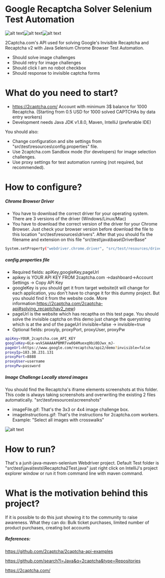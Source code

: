 # Google Recaptcha Solver Selenium Test Automation

![alt text](https://raw.githubusercontent.com/ozgurkayaist/Google-Recaptcha-Solver-SeleniumAutomation/master/img/bots.png)![alt text](https://raw.githubusercontent.com/ozgurkayaist/Google-Recaptcha-Solver-SeleniumAutomation/master/img/recaptcha.png)![alt text](https://raw.githubusercontent.com/ozgurkayaist/Google-Recaptcha-Solver-SeleniumAutomation/master/img/imnotarobot.png)

2Captcha.com's API used for solving Google's Invisible Recaptcha and Recaptcha v2 with Java Selenium Chrome Browser Test Automation.

  - Should solve image challenges
  - Should retry  for image challenges
  - Should click I am no robot checkbox
  - Should response to invisible captcha forms

# What do you need to start?

  - https://2captcha.com/ Account with minimum 3$ balance for 1000 Recaptcha. (Starting from 0.5 USD for 1000 solved CAPTCHAs by data entry workers) 
  - Development needs Java JDK v1.8.0, Maven, IntelliJ (preferable IDE)

You should also:
  - Change configuration and site settings from "src\test\resources\config.properties" file.
  - Use 2captcha.com Sandbox mode (for developers) for image selection challenges.
  - Use proxy settings for test automation running (not required, but recommended).
  
# How to configure?
##### Chrome Browser Driver

  - You have to download the correct driver for your operating system. There are 3 versions of the driver (Windows/Linux/Mac)
  - You have to download the correct version of the driver for your Chrome Browser. Just check your browser version before download the file to this location "src\test\resources\drivers". After that you should fix the filename and extension on this file "src\test\java\base\DriverBase" 
```sh
System.setProperty("webdriver.chrome.driver", "src/test/resources/drivers/chromedriver.exe");
```
##### config.properties file

  - Required fields: apiKey,googleKey,pageUrl
  - apikey is YOUR API KEY FROM 2captcha.com ->dashboard->Account Settings -> Copy API Key
  - googleKey is you should get it from target website(it will change for each application, you don't have to change it for this dummy project. But you should find it from the website code. More information:https://2captcha.com/2captcha-api#solving_recaptchav2_new)
  - pageUrl is the website which has recaptha on this test page. You should solve the invisible captcha on this demo just change the querystring which is at the and of the pageUrl invisible=false -> invisible=true
  - Optional fields: proxyIp, proxyPort, proxyUser, proxyPw
```sh
apiKey=YOUR_2captcha.com_API_KEY
googleKey=6Le-wvkSAAAAAPBMRTvw0Q4Muexq9bi0DJwx_mJ-
pageUrl=https://www.google.com/recaptcha/api2/demo?invisible=false
proxyIp=183.38.231.131
proxyPort=8888
proxyUser=username
proxyPw=password
```
##### Image Challenge Locally stored images

  You should find the Recaptcha's iframe elements screenshots at this folder. This code is always taking screenshots and overwriting the existing 2 files automatically. "src\test\resources\screenshots"
  - imageFile.gif: That's the 3x3 or 4x4 image challenge box.
  - imageInstructions.gif: That's the instructions for 2captcha.com workers. Example: "Select all images with crosswalks"

![alt text](https://raw.githubusercontent.com/ozgurkayaist/Google-Recaptcha-Solver-SeleniumAutomation/master/img/operation.png)

# How to run?
  That's a junit-java-maven-selenium Webdriver project. Default Test folder is "src\test\java\tests\Recaptcha2Test.java" just right click on IntelliJ's project explorer window or run it from command line with maven command.
  
# What is the motivation behind this project?
If it is possible to do this just showing it to the community to raise awareness. 
What they can do: Bulk ticket purchases, limited number of product purchases, creating bot accounts

##### References:

https://github.com/2captcha/2captcha-api-examples

https://github.com/search?l=Java&q=2captcha&type=Repositories

https://2captcha.com/

